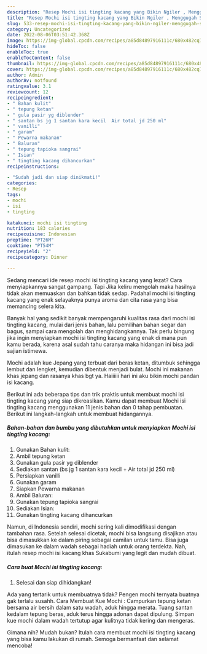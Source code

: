 ```yaml
---
description: "Resep Mochi isi tingting kacang yang Bikin Ngiler , Menggugah Selera"
title: "Resep Mochi isi tingting kacang yang Bikin Ngiler , Menggugah Selera"
slug: 533-resep-mochi-isi-tingting-kacang-yang-bikin-ngiler-menggugah-selera
category: Uncategorized
date: 2022-08-06T03:51:42.368Z
image: https://img-global.cpcdn.com/recipes/a85d84897916111c/680x482cq70/mochi-isi-tingting-kacang-foto-resep-utama.jpg
hideToc: false
enableToc: true
enableTocContent: false
thumbnail: https://img-global.cpcdn.com/recipes/a85d84897916111c/680x482cq70/mochi-isi-tingting-kacang-foto-resep-utama.jpg
cover: https://img-global.cpcdn.com/recipes/a85d84897916111c/680x482cq70/mochi-isi-tingting-kacang-foto-resep-utama.jpg
author: Admin
authorAv: notfound
ratingvalue: 3.1
reviewcount: 12
recipeingredient:
- " Bahan kulit"
- " tepung ketan"
- " gula pasir yg diblender"
- " santan bs jg 1 santan kara kecil  Air total jd 250 ml"
- " vanilli"
- " garam"
- " Pewarna makanan"
- " Baluran"
- " tepung tapioka sangrai"
- " Isian"
- " tingting kacang dihancurkan"
recipeinstructions:

- "Sudah jadi dan siap dinikmati!"
categories:
- Resep
tags:
- mochi
- isi
- tingting

katakunci: mochi isi tingting 
nutrition: 183 calories
recipecuisine: Indonesian
preptime: "PT26M"
cooktime: "PT54M"
recipeyield: "2"
recipecategory: Dinner

---
```



Sedang mencari ide resep mochi isi tingting kacang yang lezat? Cara menyiapkannya sangat gampang. Tapi Jika keliru mengolah maka hasilnya tidak akan memuaskan dan bahkan tidak sedap. Padahal mochi isi tingting kacang yang enak selayaknya punya aroma dan cita rasa yang bisa memancing selera kita.


Banyak hal yang sedikit banyak mempengaruhi kualitas rasa dari mochi isi tingting kacang, mulai dari jenis bahan, lalu pemilihan bahan segar dan bagus, sampai cara mengolah dan menghidangkannya. Tak perlu bingung jika ingin menyiapkan mochi isi tingting kacang yang enak di mana pun kamu berada, karena asal sudah tahu caranya maka hidangan ini bisa jadi sajian istimewa.

Mochi adalah kue Jepang yang terbuat dari beras ketan, ditumbuk sehingga lembut dan lengket, kemudian dibentuk menjadi bulat. Mochi ini makanan khas jepang dan rasanya khas bgt ya. Haiiiiii hari ini aku bikin mochi pandan isi kacang.


Berikut ini ada beberapa tips dan trik praktis untuk membuat mochi isi tingting kacang yang siap dikreasikan. Kamu dapat membuat Mochi isi tingting kacang menggunakan 11 jenis bahan dan 0 tahap pembuatan. Berikut ini langkah-langkah untuk membuat hidangannya.

<!--inarticleads1-->

##### Bahan-bahan dan bumbu yang dibutuhkan untuk menyiapkan Mochi isi tingting kacang:

1. Gunakan  Bahan kulit:
1. Ambil  tepung ketan
1. Gunakan  gula pasir yg diblender
1. Sediakan  santan (bs jg 1 santan kara kecil + Air total jd 250 ml)
1. Persiapkan  vanilli
1. Gunakan  garam
1. Siapkan  Pewarna makanan
1. Ambil  Baluran:
1. Gunakan  tepung tapioka sangrai
1. Sediakan  Isian:
1. Gunakan  tingting kacang dihancurkan


Namun, di Indonesia sendiri, mochi sering kali dimodifikasi dengan tambahan rasa. Setelah selesai dicetak, mochi bisa langsung disajikan atau bisa dimasukkan ke dalam piring sebagai camilan untuk tamu. Bisa juga dimasukan ke dalam wadah sebagai hadiah untuk orang terdekta. Nah, itulah resep mochi isi kacang khas Sukabumi yang legit dan mudah dibuat. 

<!--inarticleads2-->

##### Cara buat Mochi isi tingting kacang:


1. Selesai dan siap dihidangkan!

Ada yang tertarik untuk membuatnya tidak? Pengen mochi ternyata buatnya gak terlalu susahh. Cara Membuat Kue Mochi : Campurkan tepung ketan bersama air bersih dalam satu wadah, aduk hingga merata. Tuang santan kedalam tepung beras, aduk terus hingga adonan dapat dipulung. Simpan kue mochi dalam wadah tertutup agar kulitnya tidak kering dan mengeras. 

Gimana nih? Mudah bukan? Itulah cara membuat mochi isi tingting kacang yang bisa kamu lakukan di rumah. Semoga bermanfaat dan selamat mencoba!
